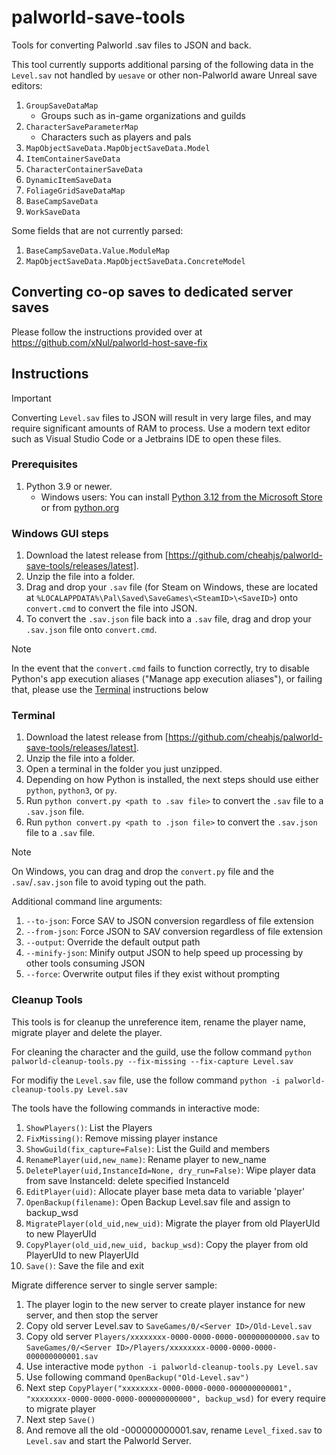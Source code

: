# palworld-save-tools
Tools for converting Palworld .sav files to JSON and back.

This tool currently supports additional parsing of the following data in the `Level.sav` not handled by `uesave` or other non-Palworld aware Unreal save editors:

1. `GroupSaveDataMap`
    - Groups such as in-game organizations and guilds
1. `CharacterSaveParameterMap`
    - Characters such as players and pals
1. `MapObjectSaveData.MapObjectSaveData.Model`
1. `ItemContainerSaveData`
1. `CharacterContainerSaveData`
1. `DynamicItemSaveData`
1. `FoliageGridSaveDataMap`
1. `BaseCampSaveData`
1. `WorkSaveData`

Some fields that are not currently parsed:

1. `BaseCampSaveData.Value.ModuleMap`
1. `MapObjectSaveData.MapObjectSaveData.ConcreteModel`

## Converting co-op saves to dedicated server saves

Please follow the instructions provided over at https://github.com/xNul/palworld-host-save-fix

## Instructions

> [!IMPORTANT]
> Converting `Level.sav` files to JSON will result in very large files, and may require significant amounts of RAM to process. Use a modern text editor such as Visual Studio Code or a Jetbrains IDE to open these files.

### Prerequisites

1. Python 3.9 or newer.
    - Windows users: You can install [Python 3.12 from the Microsoft Store](https://apps.microsoft.com/detail/9NCVDN91XZQP) or from [python.org](https://www.python.org/)

### Windows GUI steps

1. Download the latest release from [https://github.com/cheahjs/palworld-save-tools/releases/latest].
1. Unzip the file into a folder.
1. Drag and drop your `.sav` file (for Steam on Windows, these are located at `%LOCALAPPDATA%\Pal\Saved\SaveGames\<SteamID>\<SaveID>`) onto `convert.cmd` to convert the file into JSON.
1. To convert the `.sav.json` file back into a `.sav` file, drag and drop your `.sav.json` file onto `convert.cmd`.

> [!NOTE]
> In the event that the `convert.cmd` fails to function correctly, try to disable Python's app execution aliases ("Manage app execution aliases"), or failing that, please use the [Terminal](#terminal) instructions below

### Terminal

1. Download the latest release from [https://github.com/cheahjs/palworld-save-tools/releases/latest].
1. Unzip the file into a folder.
1. Open a terminal in the folder you just unzipped.
1. Depending on how Python is installed, the next steps should use either `python`, `python3`, or `py`.
1. Run `python convert.py <path to .sav file>` to convert the `.sav` file to a `.sav.json` file.
1. Run `python convert.py <path to .json file>` to convert the `.sav.json` file to a `.sav` file.

> [!NOTE]
> On Windows, you can drag and drop the `convert.py` file and the `.sav`/`.sav.json` file to avoid typing out the path.

Additional command line arguments:

1. `--to-json`: Force SAV to JSON conversion regardless of file extension
1. `--from-json`: Force JSON to SAV conversion regardless of file extension
1. `--output`: Override the default output path
1. `--minify-json`: Minify output JSON to help speed up processing by other tools consuming JSON
1. `--force`: Overwrite output files if they exist without prompting

### Cleanup Tools

This tools is for cleanup the unreference item, rename the player name, migrate player and delete the player.

For cleaning the character and the guild, use the follow command `python palworld-cleanup-tools.py --fix-missing --fix-capture Level.sav`

For modifiy the `Level.sav` file, use the follow command
`python -i palworld-cleanup-tools.py Level.sav`

The tools have the following commands in interactive mode:

1. `ShowPlayers()`: List the Players
1. `FixMissing()`: Remove missing player instance
1. `ShowGuild(fix_capture=False)`: List the Guild and members
1. `RenamePlayer(uid,new_name)`: Rename player to new_name
1. `DeletePlayer(uid,InstanceId=None, dry_run=False)`: Wipe player data from save InstanceId: delete specified InstanceId
1. `EditPlayer(uid)`: Allocate player base meta data to variable 'player'
1. `OpenBackup(filename)`: Open Backup Level.sav file and assign to backup_wsd
1. `MigratePlayer(old_uid,new_uid)`: Migrate the player from old PlayerUId to new PlayerUId
1. `CopyPlayer(old_uid,new_uid, backup_wsd)`: Copy the player from old PlayerUId to new PlayerUId
1. `Save()`: Save the file and exit

Migrate difference server to single server sample:

1. The player login to the new server to create player instance for new server, and then stop the server
1. Copy old server Level.sav to `SaveGames/0/<Server ID>/Old-Level.sav`
1. Copy old server `Players/xxxxxxxx-0000-0000-0000-000000000000.sav` to `SaveGames/0/<Server ID>/Players/xxxxxxxx-0000-0000-0000-000000000001.sav`
1. Use interactive mode `python -i palworld-cleanup-tools.py Level.sav`
1. Use following command `OpenBackup("Old-Level.sav")`
1. Next step `CopyPlayer("xxxxxxxx-0000-0000-0000-000000000001", "xxxxxxxx-0000-0000-0000-000000000000", backup_wsd)` for every require to migrate player
1. Next step `Save()`
1. And remove all the old -000000000001.sav, rename `Level_fixed.sav` to `Level.sav` and start the Palworld Server.
